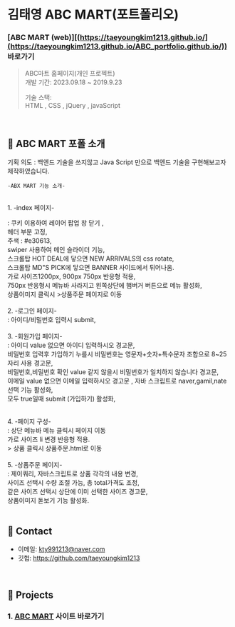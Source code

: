 # 김태영 ABC MART(포트폴리오)
### [ABC MART (web)][(https://taeyoungkim1213.github.io/](https://taeyoungkim1213.github.io/ABC_portfolio.github.io/))  바로가기<br>
>ABC마트 홈페이지(개인 프로젝트)  
>개발 기간: 2023.09.18 ~ 2019.9.23  
>  
>기술 스택:  
> HTML , CSS , jQuery , javaScript
</br>

## :pushpin: ABC MART 포폴 소개<br>
기획 의도 : 백엔드 기술을 쓰지않고 Java Script 만으로 백엔드 기술을 구현해보고자 제작하였습니다.

    -ABX MART 기능 소개-
<br>
    1. -index 페이지-<br>
    
:   쿠키 이용하여 레이어 팝업 창 닫기 , <br>
    헤더 부분 고정, <br>
    주색 : #e30613,<br>
    swiper 사용하여 메인 슬라이더 기능, <br>
    스크롤탑 HOT DEAL에 닿으면  NEW ARRIVALS의 css rotate,<br>
    스크롤탑 MD"S PICK에 닿으면  BANNER 사이드에서 튀어나옴.<br>
    가로 사이즈1200px, 900px 750px  반응형 적용,<br>
    750px 반응형시 메뉴바 사라지고 왼쪽상단에 햄버거 버튼으로 메뉴 활성화,<br>
    상품이미지 클릭시 >상품주문 페이지로 이동<br>
<br>
    2. -로그인 페이지-<br>
:   아이디/비밀번호 입력시 submit,<br>
<br>
    3. -회원가입 페이지-<br>
:   아이디 value 없으면 아이디 입력하시오 경고문,<br>
    비밀번호 입력후 가입하기 누를시 비밀번호는 영문자+숫자+특수문자 조합으로 8~25자리 사용 경고문,<br>
    비밀번호,비밀번호 확인 value 같지 않을시 비밀번호가 일치하지 않습니다 경고문,<br>
    이메일 value 없으면 이메일 입력하시오 경고문 , 자바 스크립트로 naver,gamil,nate 선택 기능 활성화,<br>
    모두 true일때 submit (가입하기) 활성화,<br>

<br>
    4. -페이지 구성-<br>
:   상단 메뉴바 메뉴 클릭시 페이지 이동 <br>
    가로 사이즈 li 변경 반응형 적용.<br>
    > 상품 클릭시 상품주문.html로 이동<br>
<br>
    5. -상품주문 페이지-<br>
:   제이쿼리, 자바스크립트로 상품 각각의 내용 변경,<br>
    사이즈 선택시 수량 조절 가능, 총 total가격도 조정,<br>
    같은 사이즈 선택시 상단에 이미 선택한 사이즈 경고문,<br>
    상품이미지 돋보기 기능 활성화.<br>



</br>

## :pushpin: Contact
- 이메일: kty991213@naver.com
- 깃헙: https://github.com/taeyoungkim1213

</br>

## :pushpin: Projects
 ### 1. [ABC MART]([https://taeyoungkim1213.github.io/](https://taeyoungkim1213.github.io/ABC_portfolio.github.io/)) 사이트 바로가기




